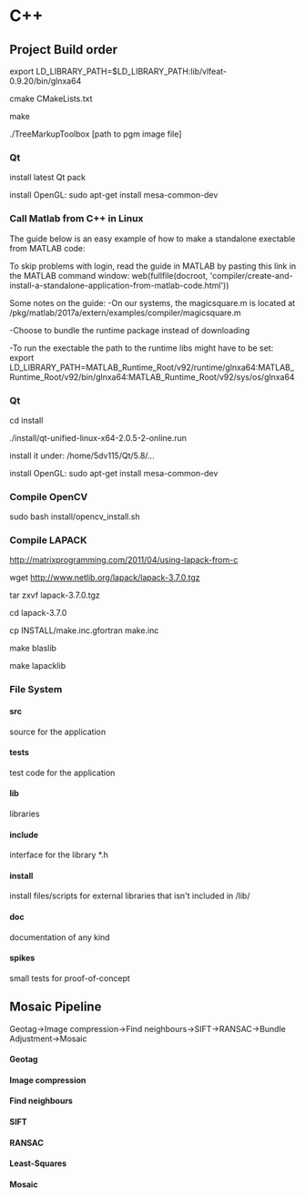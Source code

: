 # C++

## Project Build order

export LD_LIBRARY_PATH=$LD_LIBRARY_PATH:lib/vlfeat-0.9.20/bin/glnxa64

cmake CMakeLists.txt

make

./TreeMarkupToolbox [path to pgm image file]

### Qt
install latest Qt pack

install OpenGL: sudo apt-get install mesa-common-dev

### Call Matlab from C++ in Linux
The guide below is an easy example of how to make a standalone exectable from MATLAB code:

To skip problems with login, read the guide in MATLAB by pasting this link in the MATLAB command window:
web(fullfile(docroot, 'compiler/create-and-install-a-standalone-application-from-matlab-code.html'))

Some notes on the guide:
-On our systems, the magicsquare.m is located at /pkg/matlab/2017a/extern/examples/compiler/magicsquare.m

-Choose to bundle the runtime package instead of downloading 

-To run the exectable the path to the runtime libs might have to be set:
export LD_LIBRARY_PATH=MATLAB_Runtime_Root/v92/runtime/glnxa64:MATLAB_Runtime_Root/v92/bin/glnxa64:MATLAB_Runtime_Root/v92/sys/os/glnxa64

### Qt
cd install

./install/qt-unified-linux-x64-2.0.5-2-online.run

install it under: /home/5dv115/Qt/5.8/...

install OpenGL: sudo apt-get install mesa-common-dev

### Compile OpenCV

sudo bash install/opencv_install.sh

### Compile LAPACK

http://matrixprogramming.com/2011/04/using-lapack-from-c

wget http://www.netlib.org/lapack/lapack-3.7.0.tgz

tar zxvf lapack-3.7.0.tgz

cd lapack-3.7.0

cp INSTALL/make.inc.gfortran make.inc

make blaslib

make lapacklib

### File System

#### src
source for the application

#### tests
test code for the application

#### lib
libraries

#### include 
interface for the library *.h

#### install
install files/scripts for external libraries that isn't included in /lib/

#### doc
documentation of any kind

#### spikes
small tests for proof-of-concept

## Mosaic Pipeline
Geotag->Image compression->Find neighbours->SIFT->RANSAC->Bundle Adjustment->Mosaic

#### Geotag

#### Image compression

#### Find neighbours

#### SIFT

#### RANSAC

#### Least-Squares

#### Mosaic
